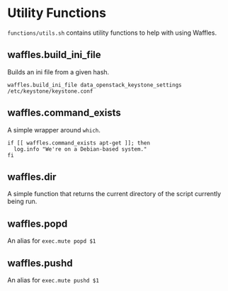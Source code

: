 # Utility Functions

`functions/utils.sh` contains utility functions to help with using Waffles.

## waffles.build_ini_file

Builds an ini file from a given hash.

```shell
waffles.build_ini_file data_openstack_keystone_settings /etc/keystone/keystone.conf
```

## waffles.command_exists

A simple wrapper around `which`.

```shell
if [[ waffles.command_exists apt-get ]]; then
  log.info "We're on a Debian-based system."
fi
```

## waffles.dir

A simple function that returns the current directory of the script currently being run.

## waffles.popd

An alias for `exec.mute popd $1`

## waffles.pushd

An alias for `exec.mute pushd $1`
